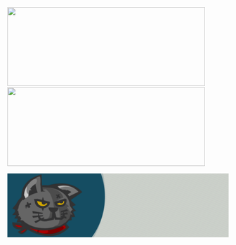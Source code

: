 
<div>
<img height="180em" width="450em" src="https://github-readme-stats.vercel.app/api/top-langs/?username=treckstar&show_icons=true&hide_border=false&theme=dark&layout=compact&langs_count=4" />
<img height="180em" width="450em" src="https://github-readme-stats.vercel.app/api?username=treckstar&hide=contribs&include_all_commits=true&show_icons=true&hide_border=false&theme=dark" />
</div>


![image](https://github.com/treckstar/treckstar/blob/main/cat.gif)


